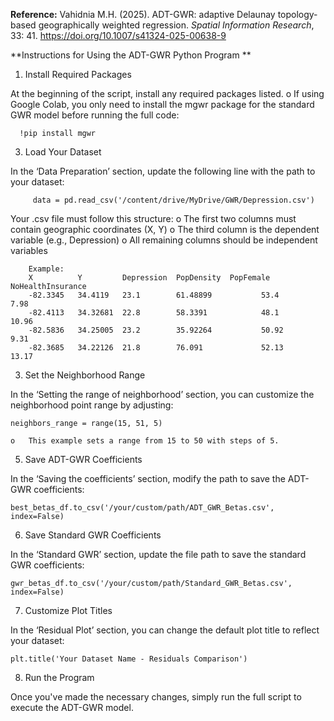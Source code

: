 **Reference:**
   Vahidnia M.H. (2025). ADT-GWR: adaptive Delaunay topology-based geographically weighted regression. _Spatial Information Research_, 33: 41. https://doi.org/10.1007/s41324-025-00638-9

**Instructions for Using the ADT-GWR Python Program
**

1.	Install Required Packages

  At the beginning of the script, install any required packages listed.
    o	If using Google Colab, you only need to install the mgwr package for the standard GWR model before running the full code:

      !pip install mgwr

3.	Load Your Dataset

  In the ‘Data Preparation’ section, update the following line with the path to your dataset:

         data = pd.read_csv('/content/drive/MyDrive/GWR/Depression.csv')

   Your .csv file must follow this structure:
         o	The first two columns must contain geographic coordinates (X, Y)
         o	The third column is the dependent variable (e.g., Depression)
         o	All remaining columns should be independent variables

        Example:
        X          Y         Depression  PopDensity  PopFemale  NoHealthInsurance
        -82.3345   34.4119   23.1        61.48899           53.4              7.98
        -82.4113   34.32681  22.8        58.3391            48.1              10.96
        -82.5836   34.25005  23.2        35.92264           50.92             9.31
        -82.3685   34.22126  21.8        76.091             52.13             13.17

3.	Set the Neighborhood Range

  In the ‘Setting the range of neighborhood’ section, you can customize the neighborhood point range by adjusting:

  	neighbors_range = range(15, 51, 5)

  	o	This example sets a range from 15 to 50 with steps of 5.

5.	Save ADT-GWR Coefficients

  In the ‘Saving the coefficients’ section, modify the path to save the ADT-GWR coefficients:

    best_betas_df.to_csv('/your/custom/path/ADT_GWR_Betas.csv', index=False)

6.	Save Standard GWR Coefficients

  In the ‘Standard GWR’ section, update the file path to save the standard GWR coefficients:

  	gwr_betas_df.to_csv('/your/custom/path/Standard_GWR_Betas.csv', index=False)

7.	Customize Plot Titles

  In the ‘Residual Plot’ section, you can change the default plot title to reflect your dataset:

    plt.title('Your Dataset Name - Residuals Comparison')

8.	Run the Program

  Once you've made the necessary changes, simply run the full script to execute the ADT-GWR model.
